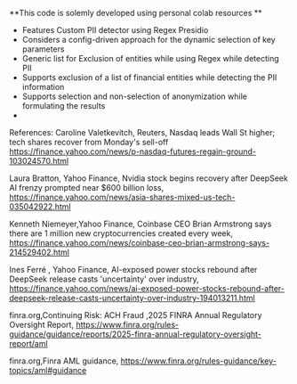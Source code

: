 **This code is solemly developed using personal colab resources **

* Features Custom PII detector using Regex Presidio
* Considers a config-driven approach for the dynamic selection of key parameters
* Generic list for Exclusion of entities while using Regex while detecting PII
* Supports exclusion of a list of financial entities while detecting the PII information
* Supports selection and non-selection of anonymization while formulating the results
* 
References:
Caroline Valetkevitch, Reuters, Nasdaq leads Wall St higher; tech shares recover from Monday's sell-off https://finance.yahoo.com/news/p-nasdaq-futures-regain-ground-103024570.html

Laura Bratton, Yahoo Finance, Nvidia stock begins recovery after DeepSeek AI frenzy prompted near $600 billion loss, https://finance.yahoo.com/news/asia-shares-mixed-us-tech-035042922.html

Kenneth Niemeyer,Yahoo Finance, Coinbase CEO Brian Armstrong says there are 1 million new cryptocurrencies created every week, https://finance.yahoo.com/news/coinbase-ceo-brian-armstrong-says-214529402.html

Ines Ferré , Yahoo Finance, AI-exposed power stocks rebound after DeepSeek release casts 'uncertainty' over industry, https://finance.yahoo.com/news/ai-exposed-power-stocks-rebound-after-deepseek-release-casts-uncertainty-over-industry-194013211.html

finra.org,Continuing Risk: ACH Fraud ,2025 FINRA Annual Regulatory Oversight Report, https://www.finra.org/rules-guidance/guidance/reports/2025-finra-annual-regulatory-oversight-report/aml

finra.org,Finra AML guidance, https://www.finra.org/rules-guidance/key-topics/aml#guidance

